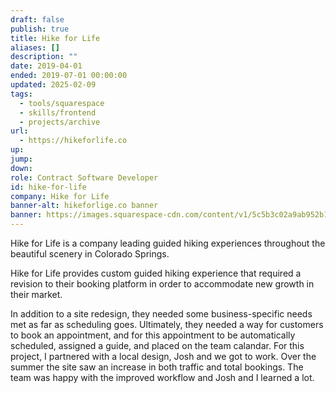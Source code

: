 ```yaml
---
draft: false
publish: true
title: Hike for Life
aliases: []
description: ""
date: 2019-04-01
ended: 2019-07-01 00:00:00
updated: 2025-02-09
tags:
  - tools/squarespace
  - skills/frontend
  - projects/archive
url:
  - https://hikeforlife.co
up: 
jump: 
down: 
role: Contract Software Developer
id: hike-for-life
company: Hike for Life
banner-alt: hikeforlige.co banner
banner: https://images.squarespace-cdn.com/content/v1/5c5b3c02a9ab952b14c9f379/1551228679985-WZAL1ZX7OPS4AVDMKUO4/ClearLogoNB.png?format=500w
---
```


Hike for Life is a company leading guided hiking experiences throughout the beautiful scenery in Colorado Springs.

Hike for Life provides custom guided hiking experience that required a revision to their booking platform in order to accommodate new growth in their market.

In addition to a site redesign, they needed some business-specific needs met as far as scheduling goes. Ultimately, they needed a way for customers to book an appointment, and for this appointment to be automatically scheduled, assigned a guide, and placed on the team calandar. For this project, I partnered with a local design, Josh and we got to work. Over the summer the site saw an increase in both traffic and total bookings. The team was happy with the improved workflow and Josh and I learned a lot.
